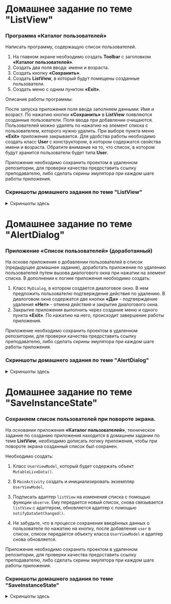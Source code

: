 # Домашнее задание по теме "ListView"

### Программа «Каталог пользователей»
Написать программу, содержащую список пользователей.
1. На главном экране необходимо создать **Toolbar** с заголовком **«Каталог пользователей»**.
2. Создать два поля ввода: имени и возраста.
3. Создать кнопку **«Сохранить»**.
4. Создать **ListView**, в который будут помещены созданные пользователи.
5. Создать меню с одним пунктом **«Exit»**.


Описание работы программы:

После запуска приложения поля ввода заполняем данными: Имя и возраст. По нажатию кнопки **«Сохранить»** в **ListView** появляются созданные пользователи. Поля ввода при добавлении очищаются.
 Пользователей можно удалять по нажатию на элемент списка с пользователем, которого нужно удалить.
 При выборе пункта меню **«Exit»** приложение закрывается.
Для удобства работы необходимо создать класс **User** с конструктором, в котором содержатся свойства имени и возраста. Обратите внимание на то, что список, в котором будут хранится пользователи будет типа **User**.

Приложение необходимо сохранить проектом в удаленном репозитории, для проверки качества предоставить ссылку преподавателю, либо сделать скрины эмулятора при каждом шаге работы приложения.

### Скриншоты домашнего задания по теме "ListView"
<details>
<summary>Скриншоты здесь</summary>

![1.png](md/listview/1.png)
![2.png](md/listview/2.png)
![3.png](md/listview/3.png)
![4.png](md/listview/4.png)
![5.png](md/listview/5.png)
![6.png](md/listview/6.png)
![7.png](md/listview/7.png)
![8.png](md/listview/8.png)
![9.png](md/listview/9.png)
![10.png](md/listview/10.png)

</details>

# Домашнее задание по теме "AlertDialog"

### Приложение «Список пользователей» (доработанный)

На основе приложения о добавлении пользователей в список (предыдущее домашнее задание), доработать приложение по удалению пользователей путем вызова диалогового окна при нажатии на элемент списка.
В дополнении к логике приложения необходимо создать:
1.    Класс `MyDialog`, в котором создается диалоговое окно.
      В нем предложить пользователю подтверждение действия по удалению. В диалоговом окне содержатся две кнопки **«Да»** - подтверждение удаления **«Нет»** - отмена действия и закрытие диалогового окна.
2.    Закрытие приложения выполнить через создание меню и одного пункта **«Exit»**. По нажатию на него, происходит завершение работы приложения.

Приложение необходимо сохранить проектом в удаленном репозитории, для проверки качества предоставить ссылку преподавателю, либо сделать скрины эмулятора при каждом шаге работы приложения.

### Скриншоты домашнего задания по теме "AlertDialog"

<details>
<summary>Скриншоты здесь</summary>

![1.png](md/alertdialog/1.png)
![2.png](md/alertdialog/2.png)
![3.png](md/alertdialog/3.png)
![4.png](md/alertdialog/4.png)
![5.png](md/alertdialog/5.png)
![6.png](md/alertdialog/6.png)
![7.png](md/alertdialog/7.png)
![8.png](md/alertdialog/8.png)
![9.png](md/alertdialog/9.png)
![10.png](md/alertdialog/10.png)
![11.png](md/alertdialog/11.png)
![12.png](md/alertdialog/12.png)
![13.png](md/alertdialog/13.png)


</details>

# Домашнее задание по теме "SaveInstanceState"

### Сохраняем список пользователей при повороте экрана.

На основании приложения **«Каталог пользователей»**, техническое задание по созданию приложения находится в домашнем задании по теме **ListView**, необходимо дописать логику приложения, чтобы при повороте экрана созданный список был сохранен.

Необходимо создать:

1. Класс `UserViewModel`, который будет содержать объект `MutableLiveData()`.

2. В `MainActivity` создать и инициализировать экземпляр `UserViewModel`.

3. Подписать адаптер `listView` на изменения списка с помощью функции `observe`. Ему передается новый список, снова связывается `listView` с адаптером, обновляется адаптер с помощью `notifyDataSetChanged()`.

4. Не забудьте, что в процессе сохранения введённых данных о пользователе по нажатию на кнопку, после добавления `user` в список, список передается объекту класса `UserViewModel` и адаптер снова обновляется.

Приложение необходимо сохранить проектом в удаленном репозитории, для проверки качества предоставить ссылку преподавателю, либо сделать скрины эмулятора при каждом шаге работы приложения.

### Скриншоты домашнего задания по теме "SaveInstanceState"

<details>
<summary>Скриншоты здесь</summary>

![1.png](md/saveinstancestate/1.png)
![2.png](md/saveinstancestate/2.png)
![3.png](md/saveinstancestate/3.png)
![4.png](md/saveinstancestate/4.png)
![5.png](md/saveinstancestate/5.png)
![6.png](md/saveinstancestate/6.png)
![7.png](md/saveinstancestate/7.png)
![8.png](md/saveinstancestate/8.png)
![9.png](md/saveinstancestate/9.png)

</details>